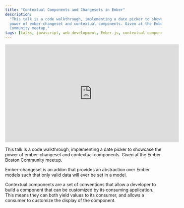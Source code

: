 ```yaml
---
title: "Contextual Components and Changesets in Ember"
description:
  "This talk is a code walkthrough, implementing a date picker to showcase the
  power of ember-changeset and contextual components. Given at the Ember Boston
  Community meetup."
tags: [talks, javascript, web development, Ember.js, contextual components]
---
```


<iframe width="560" height="315" 
  src="https://www.youtube.com/embed/ekxKhGtUdDg?rel=0"
  frameborder="0"
  allow="autoplay; encrypted-media"
  allowfullscreen>
</iframe>

This talk is a code walkthrough, implementing a date picker to showcase the
power of ember-changeset and contextual components. Given at the Ember Boston
Community meetup.

Ember-changeset is an addon that provides an abstraction over Ember models such
that only valid data will ever be set in a model.

Contextual components are a set of conventions that allow a developer to build a
component that can be customized by its consuming application. This means they
can both yield values to its consumer, and allows a consumer to customize the
display of the component.
